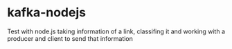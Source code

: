 # kafka-nodejs
Test with node.js taking information of a link, classifing it and working with a producer and client to send that information
